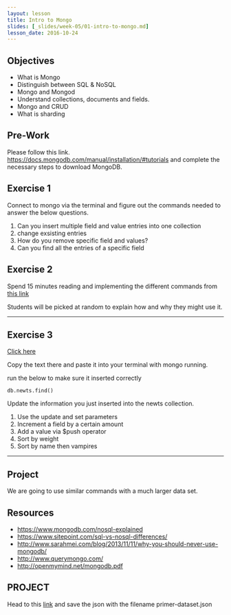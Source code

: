 ```yaml
---
layout: lesson
title: Intro to Mongo
slides: [_slides/week-05/01-intro-to-mongo.md]
lesson_date: 2016-10-24
---
```


## Objectives

- What is Mongo
- Distinguish between SQL & NoSQL
- Mongo and Mongod
- Understand collections, documents and fields.
- Mongo and CRUD
- What is sharding


## Pre-Work

Please follow this link. https://docs.mongodb.com/manual/installation/#tutorials and complete the necessary steps to download MongoDB.

## Exercise 1

Connect to mongo via the terminal and figure out the commands needed to answer the below questions. 

1. Can you insert multiple field and value entries into one collection
2. change exsisting entries
2. How do you remove specific field and values? 
3. Can you find all the entries of a specific field

## Exercise 2

Spend 15 minutes reading and implementing the different commands from [this link](https://docs.mongodb.com/manual/reference/operator/query/)

Students will be picked at random to explain how and why they might use it.

---
## Exercise 3

[Click here](https://github.com/redacademy/adp-mongo-exercise3/blob/master/data.json)

Copy the text there and paste it into your terminal with mongo running.

run the below to make sure it inserted correctly
```
db.newts.find()
```

Update the information you just inserted into the newts collection. 

1. Use the update and set parameters
2. Increment a field by a certain amount
3. Add a value via $push operator 
4. Sort by weight
5. Sort by name then vampires


---

## Project

We are going to use similar commands with a much larger data set. 



## Resources
- https://www.mongodb.com/nosql-explained
- https://www.sitepoint.com/sql-vs-nosql-differences/
- http://www.sarahmei.com/blog/2013/11/11/why-you-should-never-use-mongodb/
- http://www.querymongo.com/
- http://openmymind.net/mongodb.pdf

## PROJECT
Head to this [link]( https://raw.githubusercontent.com/mongodb/docs-assets/primer-dataset/primer-dataset.json) and save the json with the filename primer-dataset.json